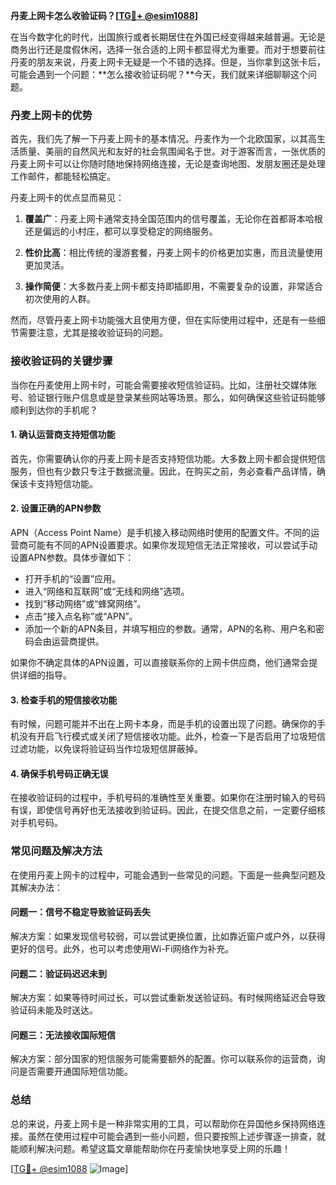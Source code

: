 **丹麦上网卡怎么收验证码？[[TG💪+ @esim1088](https://t.me/s/esim1088)]**

在当今数字化的时代，出国旅行或者长期居住在外国已经变得越来越普遍。无论是商务出行还是度假休闲，选择一张合适的上网卡都显得尤为重要。而对于想要前往丹麦的朋友来说，丹麦上网卡无疑是一个不错的选择。但是，当你拿到这张卡后，可能会遇到一个问题：**怎么接收验证码呢？**今天，我们就来详细聊聊这个问题。

### 丹麦上网卡的优势

首先，我们先了解一下丹麦上网卡的基本情况。丹麦作为一个北欧国家，以其高生活质量、美丽的自然风光和友好的社会氛围闻名于世。对于游客而言，一张优质的丹麦上网卡可以让你随时随地保持网络连接，无论是查询地图、发朋友圈还是处理工作邮件，都能轻松搞定。

丹麦上网卡的优点显而易见：

1. **覆盖广**：丹麦上网卡通常支持全国范围内的信号覆盖，无论你在首都哥本哈根还是偏远的小村庄，都可以享受稳定的网络服务。
   
2. **性价比高**：相比传统的漫游套餐，丹麦上网卡的价格更加实惠，而且流量使用更加灵活。

3. **操作简便**：大多数丹麦上网卡都支持即插即用，不需要复杂的设置，非常适合初次使用的人群。

然而，尽管丹麦上网卡功能强大且使用方便，但在实际使用过程中，还是有一些细节需要注意，尤其是接收验证码的问题。

### 接收验证码的关键步骤

当你在丹麦使用上网卡时，可能会需要接收短信验证码。比如，注册社交媒体账号、验证银行账户信息或是登录某些网站等场景。那么，如何确保这些验证码能够顺利到达你的手机呢？

#### 1. 确认运营商支持短信功能

首先，你需要确认你的丹麦上网卡是否支持短信功能。大多数上网卡都会提供短信服务，但也有少数只专注于数据流量。因此，在购买之前，务必查看产品详情，确保该卡支持短信功能。

#### 2. 设置正确的APN参数

APN（Access Point Name）是手机接入移动网络时使用的配置文件。不同的运营商可能有不同的APN设置要求。如果你发现短信无法正常接收，可以尝试手动设置APN参数。具体步骤如下：

- 打开手机的“设置”应用。
- 进入“网络和互联网”或“无线和网络”选项。
- 找到“移动网络”或“蜂窝网络”。
- 点击“接入点名称”或“APN”。
- 添加一个新的APN条目，并填写相应的参数。通常，APN的名称、用户名和密码会由运营商提供。

如果你不确定具体的APN设置，可以直接联系你的上网卡供应商，他们通常会提供详细的指导。

#### 3. 检查手机的短信接收功能

有时候，问题可能并不出在上网卡本身，而是手机的设置出现了问题。确保你的手机没有开启飞行模式或关闭了短信接收功能。此外，检查一下是否启用了垃圾短信过滤功能，以免误将验证码当作垃圾短信屏蔽掉。

#### 4. 确保手机号码正确无误

在接收验证码的过程中，手机号码的准确性至关重要。如果你在注册时输入的号码有误，即使信号再好也无法接收到验证码。因此，在提交信息之前，一定要仔细核对手机号码。

### 常见问题及解决方法

在使用丹麦上网卡的过程中，可能会遇到一些常见的问题。下面是一些典型问题及其解决办法：

#### 问题一：信号不稳定导致验证码丢失

解决方案：如果发现信号较弱，可以尝试更换位置，比如靠近窗户或户外，以获得更好的信号。此外，也可以考虑使用Wi-Fi网络作为补充。

#### 问题二：验证码迟迟未到

解决方案：如果等待时间过长，可以尝试重新发送验证码。有时候网络延迟会导致验证码未能及时送达。

#### 问题三：无法接收国际短信

解决方案：部分国家的短信服务可能需要额外的配置。你可以联系你的运营商，询问是否需要开通国际短信功能。

### 总结

总的来说，丹麦上网卡是一种非常实用的工具，可以帮助你在异国他乡保持网络连接。虽然在使用过程中可能会遇到一些小问题，但只要按照上述步骤逐一排查，就能顺利解决问题。希望这篇文章能帮助你在丹麦愉快地享受上网的乐趣！

[[TG💪+ @esim1088](https://t.me/s/esim1088) ![Image](https://i.postimg.cc/4NQfJmqS/Snipaste-2025-05-13-00-14-12.png)]